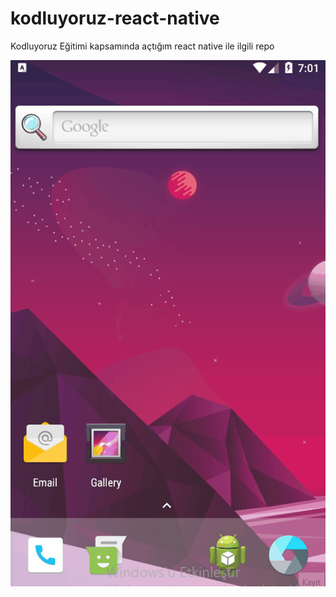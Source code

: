 # kodluyoruz-react-native
Kodluyoruz Eğitimi kapsamında açtığım react native ile ilgili repo

![music app](./src/music-app/assets/music-app.gif)
